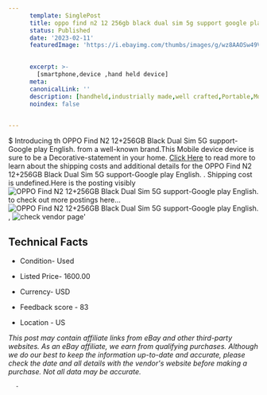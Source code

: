 ```yaml
---
      template: SinglePost
      title: oppo find n2 12 256gb black dual sim 5g support google play english 
      status: Published
      date: '2023-02-11'
      featuredImage: 'https://i.ebayimg.com/thumbs/images/g/wz8AAOSw49Vj3~U5/s-l225.jpg'
       

      excerpt: >-
        [smartphone,device ,hand held device]
      meta:
      canonicalLink: ''
      description: [handheld,industrially made,well crafted,Portable,Mobile,Compact,Convenient,Lightweight,Maneuverable,Man-portable,Miniature,Carriable,Hand-held,Light,Holdable,Transportable,Mobile device,Pocket-sized,On-the-go,Wireless,Cordless,Compact size,Convenient size, smartphone,device ,hand held device]
      noindex: false
      

---
```

$
      Introducing th OPPO Find N2 12+256GB Black Dual Sim  5G support-Google play English.  from a well-known brand.This Mobile device device  is sure to be a Decorative-statement in your home. [Click Here](https://www.ebay.com/itm/144932054545?hash=item21be9fa611%3Ag%3Awz8AAOSw49Vj3%7EU5&mkevt=1&mkcid=1&mkrid=711-53200-19255-0&campid=%253CePNCampaignId%253E&customid=%253CreferenceId%253E&toolid=10049) to read more to learn about the shipping costs and additional details for the OPPO Find N2 12+256GB Black Dual Sim  5G support-Google play English. . Shipping cost is undefined.Here is the posting visibly ![OPPO Find N2 12+256GB Black Dual Sim  5G support-Google play English. ](https://i.ebayimg.com/thumbs/images/g/wz8AAOSw49Vj3~U5/s-l225.jpg) to check out more postings here... ![OPPO Find N2 12+256GB Black Dual Sim  5G support-Google play English. ](https://i.ebayimg.com/images/g/wz8AAOSw49Vj3~U5/s-l1200.jpg), ![check vendor page](https://origin-galleryplus.ebayimg.com/ws/web/144932054545_2_0_1/225x225.jpg,https://origin-galleryplus.ebayimg.com/ws/web/144932054545_3_0_1/225x225.jpg,https://origin-galleryplus.ebayimg.com/ws/web/144932054545_4_0_1/225x225.jpg,https://origin-galleryplus.ebayimg.com/ws/web/144932054545_5_0_1/225x225.jpg,https://origin-galleryplus.ebayimg.com/ws/web/144932054545_6_0_1/225x225.jpg)'

      

 ## Technical Facts 



     
      

 - Condition- Used 


      

 - Listed Price- 1600.00 


      

 - Currency- USD 


      

 - Feedback score - 83 


      

 - Location - US 


      
      

 *_This post may contain affiliate links from eBay and other third-party websites. As an eBay affiliate, we earn from qualifying purchases. Although we do our best to keep the information up-to-date and accurate, please check the date and all details with the vendor's website before making a purchase. Not all data may be accurate._*




      -
